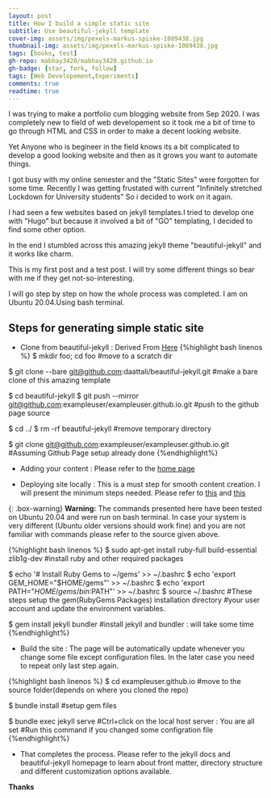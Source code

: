 ```yaml
---
layout: post
title: How I build a simple static site
subtitle: Use beautiful-jekyll template
cover-img: assets/img/pexels-markus-spiske-1089438.jpg
thumbnail-img: assets/img/pexels-markus-spiske-1089438.jpg
tags: [books, test]
gh-repo: mabhay3420/mabhay3420.github.io
gh-badge: [star, fork, follow]
tags: [Web Developement,Experiments]
comments: true
readtime: true
---
```


I was trying to make a portfolio cum blogging website from Sep 2020. I was completely new to field of web developement so it took me a bit of time to go through HTML and CSS in order to make a decent looking website.

Yet Anyone who is begineer in the field knows its a bit complicated to develop a good looking website and then as it grows you want to automate things.

I got busy with my online semester and the "Static Sites" were forgotten for some time. Recently I was getting frustated with current "Infinitely stretched Lockdown for University students" So i decided to work on it again.

I had seen a few websites based on jekyll templates.I tried to develop one with "Hugo" but because it involved a bit of "GO" templating, I decided to find some other option.

In the end I stumbled across this amazing jekyll theme "beautiful-jekyll" and it works like charm.

This is my first post and a test post. I will try some different things so bear with me if they get not-so-interesting.

I will go step by step on how the whole process was completed. I am on Ubuntu 20.04.Using bash terminal.

## Steps for generating simple static site

- Clone from beautiful-jekyll : Derived From [Here](https://stackoverflow.com/questions/6613166/how-to-duplicate-a-git-repository-without-forking)
{%highlight bash linenos %}
$ mkdir foo; cd foo
#move to a scratch dir

$ git clone --bare git@github.com:daattali/beautiful-jekyll.git
#make a bare clone of this amazing template

$ cd beautiful-jekyll
$ git push --mirror git@github.com:exampleuser/exampleuser.github.io.git
#push to the github page source

$ cd ../
$ rm -rf beautiful-jekyll
#remove temporary directory

$ git clone git@github.com:exampleuser/exampleuser.github.io.git
#Assuming Github Page setup already done
{%endhighlight%}

- Adding your content : Please refer to the [home page](https://github.com/daattali/beautiful-jekyll)

- Deploying site locally : This is a must step for smooth content creation. I will present the minimum steps needed. Please refer to [this](https://docs.github.com/en/pages/setting-up-a-github-pages-site-with-jekyll/testing-your-github-pages-site-locally-with-jekyll) and [this](https://jekyllrb.com/docs/installation/)

{: .box-warning}
**Warning:** The commands presented here have been tested on Ubuntu 20.04 and were run on bash terminal. In case your system is very different (Ubuntu older versions should work fine) and you are not familiar with commands please refer to the source given above.

{%highlight bash linenos %}
$ sudo apt-get install ruby-full build-essential zlib1g-dev
#install ruby and other required packages

$ echo '# Install Ruby Gems to ~/gems' >> ~/.bashrc
$ echo 'export GEM_HOME="$HOME/gems"' >> ~/.bashrc
$ echo 'export PATH="$HOME/gems/bin:$PATH"' >> ~/.bashrc
$ source ~/.bashrc
#These steps setup the gem(RubyGems Packages) installation directory
#your user account and update the environment variables.

$ gem install jekyll bundler
#install jekyll and bundler : will take some time
{%endhighlight%}

- Build the site : The page will be automatically update whenever you change some file except configuration files. In the later case you need to repeat only last step again.

{%highlight bash linenos %}
$ cd exampleuser.github.io
#move to the source folder(depends on where you cloned the repo)

$ bundle install
#setup gem files

$ bundle exec jekyll serve
#Ctrl+click on the local host server : You are all set
#Run this command if you changed some configration file
{%endhighlight%}

- That completes the process. Please refer to the jekyll docs and beautiful-jekyll homepage to learn about front matter, directory structure and different
customization options available.

**Thanks**